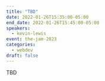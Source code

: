 ```yaml
---
title: "TBD"
date: 2022-01-26T15:35:00-05:00
end_date: 2022-01-26T15:45:00-05:00
speakers:
  - kevin-lewis
event: the-jam-2023
categories:
  - webdev
draft: false
---
```


TBD
